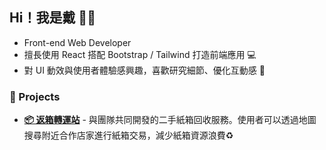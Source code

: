 ## Hi！我是戴 👋🏻

- Front-end Web Developer
- 擅長使用 React 搭配 Bootstrap / Tailwind 打造前端應用 💻
- 對 UI 動效與使用者體驗感興趣，喜歡研究細節、優化互動感 👀


### 🎨 Projects

- **[📦 返箱轉運站](https://ana000701.github.io/react-boxes/)** - 與團隊共同開發的二手紙箱回收服務。使用者可以透過地圖搜尋附近合作店家進行紙箱交易，減少紙箱資源浪費♻️
